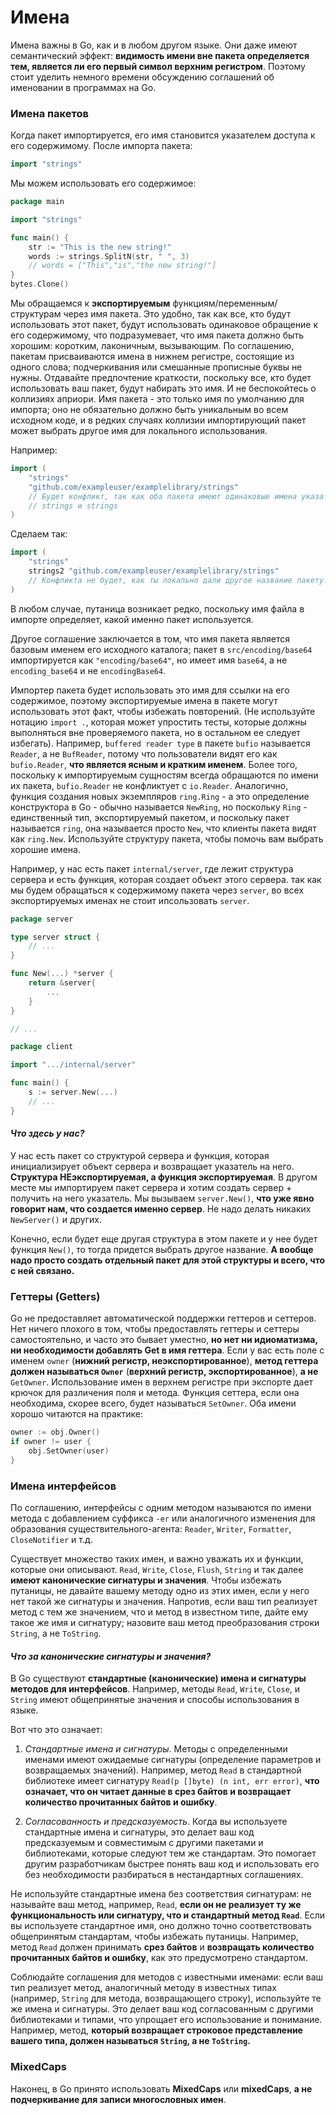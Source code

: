 # Имена

Имена важны в Go, как и в любом другом языке. Они даже имеют семантический эффект: **видимость имени вне пакета определяется тем, является ли его первый символ верхним регистром**. Поэтому стоит уделить немного времени обсуждению соглашений об именовании в программах на Go.

### Имена пакетов

Когда пакет импортируется, его имя становится указателем доступа к его содержимому. После импорта пакета:

```go
import "strings"
```

Мы можем использовать его содержимое:

```go
package main

import "strings"

func main() {
    str := "This is the new string!"
    words := strings.SplitN(str, " ", 3)
    // words = ["This","is","the new string!"]
}
bytes.Clone()

```

Мы обращаемся к **экспортируемым** функциям/переменным/структурам через имя пакета. Это удобно, так как все, кто будут использовать этот пакет, будут использовать одинаковое обращение к его содержимому, что подразумевает, что имя пакета должно быть хорошим: коротким, лаконичным, вызывающим. По соглашению, пакетам присваиваются имена в нижнем регистре, состоящие из одного слова; подчеркивания или смешанные прописные буквы не нужны. Отдавайте предпочтение краткости, поскольку все, кто будет использовать ваш пакет, будут набирать это имя. И не беспокойтесь о коллизиях априори. Имя пакета - это только имя по умолчанию для импорта; оно не обязательно должно быть уникальным во всем исходном коде, и в редких случаях коллизии импортирующий пакет может выбрать другое имя для локального использования. 

Например: 

```go
import (
    "strings"
    "github.com/exampleuser/examplelibrary/strings"
    // Будет конфликт, так как оба пакета имеют одинаковые имена указателей доступа.
    // strings и strings
)
```

Сделаем так:

```go
import (
    "strings"
    strings2 "github.com/exampleuser/examplelibrary/strings"
    // Конфликта не будет, как ты локально дали другое название пакету.
)
```

В любом случае, путаница возникает редко, поскольку имя файла в импорте определяет, какой именно пакет используется.

Другое соглашение заключается в том, что имя пакета является базовым именем его исходного каталога; пакет в `src/encoding/base64` импортируется как `"encoding/base64"`, но имеет имя `base64`, а не `encoding_base64` и не `encodingBase64`.

Импортер пакета будет использовать это имя для ссылки на его содержимое, поэтому экспортируемые имена в пакете могут использовать этот факт, чтобы избежать повторений. (Не используйте нотацию `import .`, которая может упростить тесты, которые должны выполняться вне проверяемого пакета, но в остальном ее следует избегать). Например, `buffered reader type` в пакете `bufio` называется `Reader`, а не `BufReader`, потому что пользователи видят его как `bufio.Reader`, **что является ясным и кратким именем**. Более того, поскольку к импортируемым сущностям всегда обращаются по имени их пакета, `bufio.Reader` не конфликтует с `io.Reader`. Аналогично, функция создания новых экземпляров `ring.Ring` - а это определение конструктора в Go - обычно называется `NewRing`, но поскольку `Ring` - единственный тип, экспортируемый пакетом, и поскольку пакет называется `ring`, она называется просто `New`, что клиенты пакета видят как `ring.New`. Используйте структуру пакета, чтобы помочь вам выбрать хорошие имена.

Например, у нас есть пакет `internal/server`, где лежит структура сервера и есть функция, которая создает объект этого сервера. так как мы будем обращаться к содержимому пакета через `server`, во всех экспортируемых именах не стоит ипсользовать `server`.

```go
package server

type server struct {
    // ...
}

func New(...) *server {
    return &server{
        ...
    }
}

// ...
```

```go
package client

import ".../internal/server"

func main() {
    s := server.New(...)
    // ...
}
```

#### *Что здесь у нас?* 

У нас есть пакет со структурой сервера и функция, которая инициализирует объект сервера и возвращает указатель на него. **Структура НЕэкспортируемая, а функция экспортируемая**. В другом месте мы импортируем пакет сервера и хотим создать сервер + получить на него указатель. Мы вызываем `server.New()`, **что уже явно говорит нам, что создается именно сервер**. Не надо делать никаких `NewServer()` и других.

Конечно, если будет еще другая структура в этом пакете и у нее будет функция `New()`, то тогда придется выбрать другое название. **А вообще надо просто создать отдельный пакет для этой структуры и всего, что с ней связано.**

### Геттеры (Getters)

Go не предоставляет автоматической поддержки геттеров и сеттеров. Нет ничего плохого в том, чтобы предоставлять геттеры и сеттеры самостоятельно, и часто это бывает уместно, **но нет ни идиоматизма, ни необходимости добавлять Get в имя геттера**. Если у вас есть поле с именем `owner` (**нижний регистр, неэкспортированное**), **метод геттера должен называться `Owner`** (**верхний регистр, экспортированное**), **а не** `GetOwner`. Использование имен в верхнем регистре при экспорте дает крючок для различения поля и метода. Функция сеттера, если она необходима, скорее всего, будет называться `SetOwner`. Оба имени хорошо читаются на практике:
```go
owner := obj.Owner()
if owner != user {
    obj.SetOwner(user)
}
```

### Имена интерфейсов

По соглашению, интерфейсы с одним методом называются по имени метода с добавлением суффикса `-er` или аналогичного изменения для образования существительного-агента: `Reader`, `Writer`, `Formatter`, `CloseNotifier` и т.д.

Существует множество таких имен, и важно уважать их и функции, которые они описывают. `Read`, `Write`, `Close`, `Flush`, `String` и так далее **имеют канонические сигнатуры и значения**. Чтобы избежать путаницы, не давайте вашему методу одно из этих имен, если у него нет такой же сигнатуры и значения. Напротив, если ваш тип реализует метод с тем же значением, что и метод в известном типе, дайте ему такое же имя и сигнатуру; назовите ваш метод преобразования строки `String`, а не `ToString`.

#### *Что за канонические сигнатуры и значения?*

В Go существуют **стандартные (канонические) имена и сигнатуры методов для интерфейсов**. Например, методы `Read`, `Write`, `Close`, и `String` имеют общепринятые значения и способы использования в языке. 

Вот что это означает:

1. *Стандартные имена и сигнатуры*. Методы с определенными именами имеют ожидаемые сигнатуры (определение параметров и возвращаемых значений). Например, метод `Read` в стандартной библиотеке имеет сигнатуру `Read(p []byte) (n int, err error)`, **что означает, что он читает данные в срез байтов и возвращает количество прочитанных байтов и ошибку**.

2. *Согласованность и предсказуемость*. Когда вы используете стандартные имена и сигнатуры, это делает ваш код предсказуемым и совместимым с другими пакетами и библиотеками, которые следуют тем же стандартам. Это помогает другим разработчикам быстрее понять ваш код и использовать его без необходимости разбираться в нестандартных соглашениях.

Не используйте стандартные имена без соответствия сигнатурам: не называйте ваш метод, например, `Read`, **если он не реализует ту же функциональность или сигнатуру, что и стандартный метод `Read`**. Если вы используете стандартное имя, оно должно точно соответствовать общепринятым стандартам, чтобы избежать путаницы. Например, метод `Read` должен принимать **срез байтов** и **возвращать количество прочитанных байтов и ошибку**, как это предусмотрено стандартом.

Соблюдайте соглашения для методов с известными именами: если ваш тип реализует метод, аналогичный методу в известных типах (например, `String` для метода, возвращающего строку), используйте те же имена и сигнатуры. Это делает ваш код согласованным с другими библиотеками и типами, что упрощает его использование и понимание. Например, метод, **который возвращает строковое представление вашего типа, должен называться `String`, а не `ToString`.**

### MixedCaps

Наконец, в Go принято использовать **MixedCaps** или **mixedCaps**, **а не подчеркивание для записи многословных имен**.